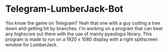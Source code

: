# Telegram-LumberJack-Bot
You know the game on Telegram? Yeah that one with a guy cutting a tree down and getting hit by branches. I'm working on a program that can beat any highscore out there with the use of mainly pyautogui library.
This program is made to run on a 1920 x 1080 display with a right splitscreen window for LumberJack.
